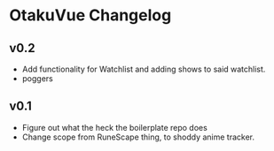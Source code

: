 # OtakuVue Changelog

## v0.2
- Add functionality for Watchlist and adding shows to said watchlist.
- poggers

## v0.1 
- Figure out what the heck the boilerplate repo does 
- Change scope from RuneScape thing, to shoddy anime tracker. 